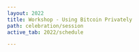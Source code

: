 ```yaml
---
layout: 2022
title: Workshop - Using Bitcoin Privately
path: celebration/session
active_tab: 2022/schedule

---
```


